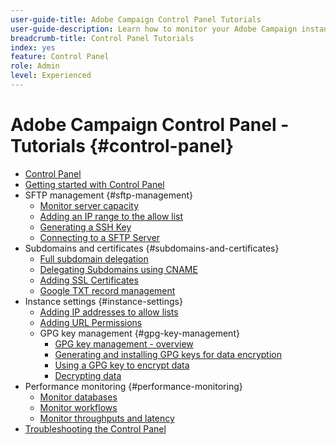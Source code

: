 ```yaml
---
user-guide-title: Adobe Campaign Control Panel Tutorials
user-guide-description: Learn how to monitor your Adobe Campaign instances' key assets and perform administrative tasks in Control Panel.
breadcrumb-title: Control Panel Tutorials
index: yes
feature: Control Panel
role: Admin
level: Experienced
---
```


# Adobe Campaign Control Panel - Tutorials {#control-panel}

+ [Control Panel](/help/control-panel-tutorials/control-panel-overview.md)
+ [Getting started with Control Panel](/help/control-panel-tutorials/getting-started-with-control-panel.md)
+ SFTP management {#sftp-management}
    + [Monitor server capacity](/help/control-panel-tutorials/sftp-management/monitor-server-capacity.md)
    + [Adding an IP range to the allow list](/help/control-panel-tutorials/sftp-management/adding-ip-range-to-allow-list.md)
    + [Generating a SSH Key](/help/control-panel-tutorials/sftp-management/generate-ssh-key.md)  
    + [Connecting to a SFTP Server](/help/control-panel-tutorials/sftp-management/connect-to-sftp-server.md)
+ Subdomains and certificates {#subdomains-and-certificates}
    + [Full subdomain delegation](/help/control-panel-tutorials/subdomains-and-certificates/subdomain-delegation.md)
    + [Delegating Subdomains using CNAME](/help/control-panel-tutorials/subdomains-and-certificates/delegating-subdomains-using-cname.md)
    + [Adding SSL Certificates](/help/control-panel-tutorials/subdomains-and-certificates/adding-ssl-certificates.md)
    + [Google TXT record management](/help/control-panel-tutorials/subdomains-and-certificates/google-txt-record-management.md)
+ Instance settings {#instance-settings}
    + [Adding IP addresses to allow lists](/help/control-panel-tutorials/instance-settings/ip-allow-listing.md)
    + [Adding URL Permissions](/help/control-panel-tutorials/instance-settings/adding-url-permissions.md)
    + GPG key management {#gpg-key-management}
      + [GPG key management - overview](/help/control-panel-tutorials/instance-settings/gpg-key-management/gpg-key-management-overview.md)
      + [Generating and installing GPG keys for data encryption](/help/control-panel-tutorials/instance-settings/gpg-key-management/generating-and-installing-gpg-keys-for-data-encryption.md)
      + [Using a GPG key to encrypt data](/help/control-panel-tutorials/instance-settings/gpg-key-management/using-a-gpg-key-to-encrypt-data.md)
      + [Decrypting data](/help/control-panel-tutorials/instance-settings/gpg-key-management/decrypting-data.md)
+ Performance monitoring {#performance-monitoring}
    + [Monitor databases](/help/control-panel-tutorials/performance-monitoring/monitor-databases.md)
    + [Monitor workflows](/help/performance-monitoring/monitor-workflows.md)
    + [Monitor throughputs and latency ](/help/performance-monitoring/montor-throughputs-and-latency.md)
+ [Troubleshooting the Control Panel](/help/control-panel-tutorials/trouble-shooting.md)
